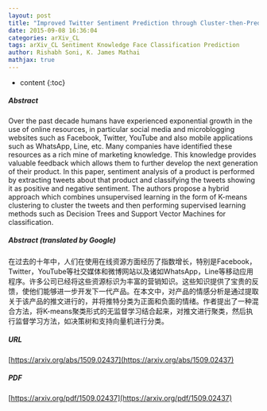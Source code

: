 ```yaml
---
layout: post
title: "Improved Twitter Sentiment Prediction through Cluster-then-Predict Model"
date: 2015-09-08 16:36:04
categories: arXiv_CL
tags: arXiv_CL Sentiment Knowledge Face Classification Prediction
author: Rishabh Soni, K. James Mathai
mathjax: true
---
```


* content
{:toc}

##### Abstract
Over the past decade humans have experienced exponential growth in the use of online resources, in particular social media and microblogging websites such as Facebook, Twitter, YouTube and also mobile applications such as WhatsApp, Line, etc. Many companies have identified these resources as a rich mine of marketing knowledge. This knowledge provides valuable feedback which allows them to further develop the next generation of their product. In this paper, sentiment analysis of a product is performed by extracting tweets about that product and classifying the tweets showing it as positive and negative sentiment. The authors propose a hybrid approach which combines unsupervised learning in the form of K-means clustering to cluster the tweets and then performing supervised learning methods such as Decision Trees and Support Vector Machines for classification.

##### Abstract (translated by Google)
在过去的十年中，人们在使用在线资源方面经历了指数增长，特别是Facebook，Twitter，YouTube等社交媒体和微博网站以及诸如WhatsApp，Line等移动应用程序。许多公司已经将这些资源标识为丰富的营销知识。这些知识提供了宝贵的反馈，使他们能够进一步开发下一代产品。在本文中，对产品的情感分析是通过提取关于该产品的推文进行的，并将推特分类为正面和负面的情绪。作者提出了一种混合方法，将K-means聚类形式的无监督学习结合起来，对推文进行聚类，然后执行监督学习方法，如决策树和支持向量机进行分类。

##### URL
[https://arxiv.org/abs/1509.02437](https://arxiv.org/abs/1509.02437)

##### PDF
[https://arxiv.org/pdf/1509.02437](https://arxiv.org/pdf/1509.02437)

